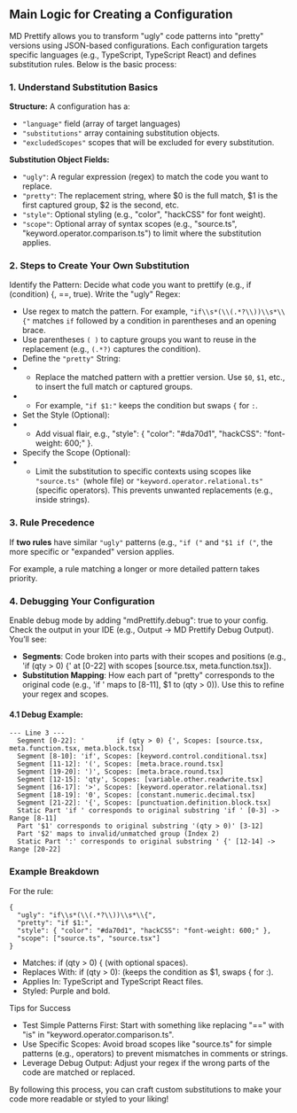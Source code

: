## Main Logic for Creating a Configuration

MD Prettify allows you to transform "ugly" code patterns into "pretty" versions using JSON-based configurations. Each configuration targets specific languages (e.g., TypeScript, TypeScript React) and defines substitution rules. Below is the basic process:

### 1. Understand Substitution Basics

**Structure:** A configuration has a:
 * `"language"` field (array of target languages) 
 * `"substitutions"` array containing substitution objects.
 * `"excludedScopes"` scopes that will be excluded for every substitution.

**Substitution Object Fields:**
* `"ugly"`: A regular expression (regex) to match the code you want to replace.
* `"pretty"`: The replacement string, where $0 is the full match, $1 is the first captured group, $2 is the second, etc.
* `"style"`: Optional styling (e.g., "color", "hackCSS" for font weight).
* `"scope"`: Optional array of syntax scopes (e.g., "source.ts", "keyword.operator.comparison.ts") to limit where the substitution applies.

### 2. Steps to Create Your Own Substitution

Identify the Pattern: Decide what code you want to prettify (e.g., if (condition) {, ==, true).
Write the "ugly" Regex:
* Use regex to match the pattern. For example, `"if\\s*(\\(.*?\\))\\s*\\{"` matches `if` followed by a condition in parentheses and an opening brace.
* Use parentheses `( )` to capture groups you want to reuse in the replacement (e.g., `(.*?)` captures the condition).
* Define the `"pretty"` String:
* * Replace the matched pattern with a prettier version. Use `$0`, `$1`, etc., to insert the full match or captured groups. 
* * For example, `"if $1:"` keeps the condition but swaps `{` for `:`.
* Set the Style (Optional):
* * Add visual flair, e.g., "style": { "color": "#da70d1", "hackCSS": "font-weight: 600;" }.
* Specify the Scope (Optional):
* * Limit the substitution to specific contexts using scopes like `"source.ts" `(whole file) or `"keyword.operator.relational.ts"` (specific operators). This prevents unwanted replacements (e.g., inside strings).

### 3. Rule Precedence

If **two rules** have similar `"ugly"` patterns (e.g., `"if ("` and `"$1 if ("`, the more specific or "expanded" version applies.

For example, a rule matching a longer or more detailed pattern takes priority.

### 4. Debugging Your Configuration

Enable debug mode by adding "mdPrettify.debug": true to your config.
Check the output in your IDE (e.g., Output -> MD Prettify Debug Output). You’ll see:
* **Segments**: Code broken into parts with their scopes and positions (e.g., 'if (qty > 0) {' at [0-22] with scopes [source.tsx, meta.function.tsx]).
* **Substitution Mapping**: How each part of "pretty" corresponds to the original code (e.g., 'if ' maps to [8-11], $1 to (qty > 0)).
Use this to refine your regex and scopes.

#### 4.1 Debug Example:
```
--- Line 3 ---
  Segment [0-22]: '        if (qty > 0) {', Scopes: [source.tsx, meta.function.tsx, meta.block.tsx]
  Segment [8-10]: 'if', Scopes: [keyword.control.conditional.tsx]
  Segment [11-12]: '(', Scopes: [meta.brace.round.tsx]
  Segment [19-20]: ')', Scopes: [meta.brace.round.tsx]
  Segment [12-15]: 'qty', Scopes: [variable.other.readwrite.tsx]
  Segment [16-17]: '>', Scopes: [keyword.operator.relational.tsx]
  Segment [18-19]: '0', Scopes: [constant.numeric.decimal.tsx]
  Segment [21-22]: '{', Scopes: [punctuation.definition.block.tsx]
  Static Part 'if ' corresponds to original substring 'if ' [0-3] -> Range [8-11]
  Part '$1' corresponds to original substring '(qty > 0)' [3-12]
  Part '$2' maps to invalid/unmatched group (Index 2)
  Static Part ':' corresponds to original substring ' {' [12-14] -> Range [20-22]
```

### Example Breakdown

For the rule:

```
{
  "ugly": "if\\s*(\\(.*?\\))\\s*\\{",
  "pretty": "if $1:",
  "style": { "color": "#da70d1", "hackCSS": "font-weight: 600;" },
  "scope": ["source.ts", "source.tsx"]
}
```
* Matches: if (qty > 0) { (with optional spaces).
* Replaces With: if (qty > 0): (keeps the condition as $1, swaps { for :).
* Applies In: TypeScript and TypeScript React files.
* Styled: Purple and bold.

Tips for Success

* Test Simple Patterns First: Start with something like replacing "==" with "is" in "keyword.operator.comparison.ts".
* Use Specific Scopes: Avoid broad scopes like "source.ts" for simple patterns (e.g., operators) to prevent mismatches in comments or strings.
* Leverage Debug Output: Adjust your regex if the wrong parts of the code are matched or replaced.

By following this process, you can craft custom substitutions to make your code more readable or styled to your liking!
